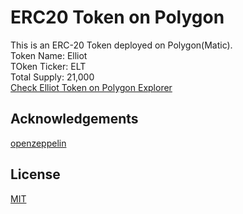 
# ERC20 Token on Polygon

This is an ERC-20 Token deployed on Polygon(Matic).\
Token Name: Elliot\
TOken Ticker: ELT\
Total Supply: 21,000\
[Check Elliot Token on Polygon Explorer](https://explorer-mumbai.maticvigil.com/tokens/0x01C84c7FC9168D5BdB95241680c2c066F4EA9a09/token-transfers)

## Acknowledgements

[openzeppelin](https://docs.openzeppelin.com/)
## License

[MIT](https://choosealicense.com/licenses/mit/)

  
